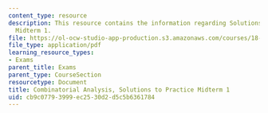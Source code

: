 ```yaml
---
content_type: resource
description: This resource contains the information regarding Solutions to Practice
  Midterm 1.
file: https://ol-ocw-studio-app-production.s3.amazonaws.com/courses/18-314-combinatorial-analysis-fall-2014/cb9c07793999ec2530d2d5c5b6361784_MIT18_314F14_pracq1sol.pdf
file_type: application/pdf
learning_resource_types:
- Exams
parent_title: Exams
parent_type: CourseSection
resourcetype: Document
title: Combinatorial Analysis, Solutions to Practice Midterm 1
uid: cb9c0779-3999-ec25-30d2-d5c5b6361784
---
```

